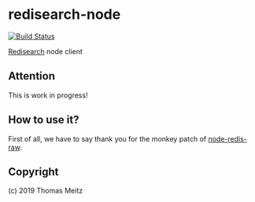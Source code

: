 # redisearch-node

[![Build Status](https://travis-ci.org/retailify/redisearch-node.svg?branch=master)](https://travis-ci.org/retailify/redisearch-node)

[Redisearch](https://oss.redislabs.com/redisearch/) node client

## Attention

This is work in progress!

## How to use it?

First of all, we have to say thank you for the monkey patch of [node-redis-raw]().

## Copyright

(c) 2019 Thomas Meitz
